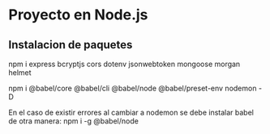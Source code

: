 # Proyecto en Node.js

## Instalacion de paquetes

npm i express bcryptjs cors dotenv jsonwebtoken mongoose morgan helmet

npm i @babel/core @babel/cli @babel/node @babel/preset-env nodemon -D

En el caso de existir errores al cambiar a nodemon se debe instalar babel de otra manera:
npm i -g @babel/node


